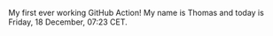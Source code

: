 My first ever working GitHub Action!
My name is Thomas and today is Friday, 18 December, 07:23 CET. 
